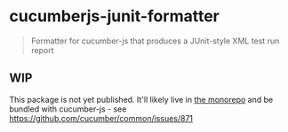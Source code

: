 # cucumberjs-junit-formatter

> Formatter for cucumber-js that produces a JUnit-style XML test run report

## WIP

This package is not yet published. It'll likely live in [the monorepo](https://github.com/cucumber/common) and be bundled with cucumber-js - see <https://github.com/cucumber/common/issues/871>
